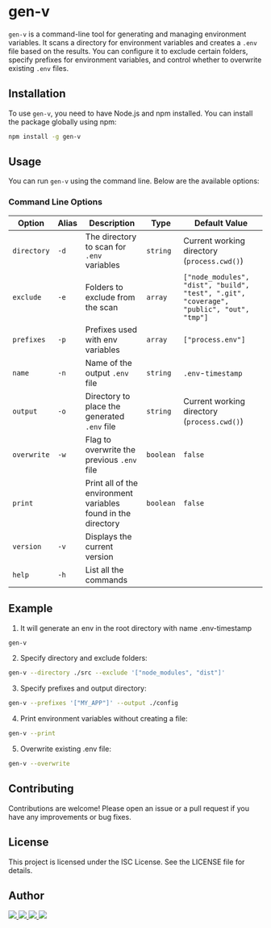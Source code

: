 # gen-v

`gen-v` is a command-line tool for generating and managing environment variables. It scans a directory for environment variables and creates a `.env` file based on the results. You can configure it to exclude certain folders, specify prefixes for environment variables, and control whether to overwrite existing `.env` files.

## Installation

To use `gen-v`, you need to have Node.js and npm installed. You can install the package globally using npm:

```bash
npm install -g gen-v
```

## Usage

You can run `gen-v` using the command line. Below are the available options:

### Command Line Options

| Option      | Alias | Description                                                   | Type      | Default Value                                                                           |
| ----------- | ----- | ------------------------------------------------------------- | --------- | --------------------------------------------------------------------------------------- |
| `directory` | `-d`  | The directory to scan for `.env` variables                    | `string`  | Current working directory (`process.cwd()`)                                             |
| `exclude`   | `-e`  | Folders to exclude from the scan                              | `array`   | `["node_modules", "dist", "build", "test", ".git", "coverage", "public", "out", "tmp"]` |
| `prefixes`  | `-p`  | Prefixes used with env variables                              | `array`   | `["process.env"]`                                                                       |
| `name`      | `-n`  | Name of the output `.env` file                                | `string`  | `.env`-`timestamp`                                                                      |
| `output`    | `-o`  | Directory to place the generated `.env` file                  | `string`  | Current working directory (`process.cwd()`)                                             |
| `overwrite` | `-w`  | Flag to overwrite the previous `.env` file                    | `boolean` | `false`                                                                                 |
| `print`     |       | Print all of the environment variables found in the directory | `boolean` | `false`                                                                                 |
| `version`   | `-v`  | Displays the current version                                  |           |                                                                                         |
| `help`      | `-h`  | List all the commands                                         |           |                                                                                         |

## Example

1. It will generate an env in the root directory with name .env-timestamp

```bash
gen-v
```

2. Specify directory and exclude folders:

```bash
gen-v --directory ./src --exclude '["node_modules", "dist"]'
```

3. Specify prefixes and output directory:

```bash
gen-v --prefixes '["MY_APP"]' --output ./config
```

4. Print environment variables without creating a file:

```bash
gen-v --print
```

5. Overwrite existing .env file:

```bash
gen-v --overwrite
```

## Contributing

Contributions are welcome! Please open an issue or a pull request if you have any improvements or bug fixes.

## License

This project is licensed under the ISC License. See the LICENSE file for details.

## Author

<div>
	<a href="mailto:abdulmattee123@gmail.com" target="_blank">
	  <img src="https://img.shields.io/badge/Gmail-%230077B5.svg?style=flat-square&logoColor=white&logo=Gmail&color=red" />
	</a>
	<a href="https://www.linkedin.com/in/abdul-mattee/" target="_blank">
	  <img src="https://img.shields.io/badge/Linkedin-%230077B5.svg?style=flat-square&logo=linkedin" />
	</a>
	<a href="https://stackoverflow.com/users/15460455/abdul-mattee" target="_blank">
	  <img src="https://img.shields.io/badge/Stackoverflow-%230077B5.svg?style=flat-square&logo=stackoverflow&logoColor=white&color=F48024" />
	</a>
  <a href="https://github.com/AbdulMattee" target="_blank" >
    <img src="https://img.shields.io/badge/GitHub-black?logo=github&style=flat-square&label=" />
  </a>
</div>
